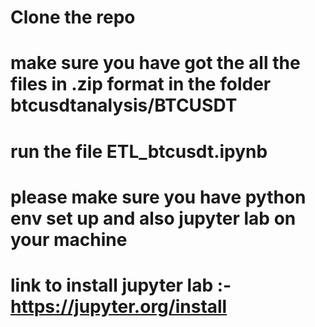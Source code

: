 # Clone the repo
# make sure you have got the all the files in .zip format in the folder btcusdtanalysis/BTCUSDT
# run the file ETL_btcusdt.ipynb 
# please make sure you have python env set up and also jupyter lab on your machine
# link to install jupyter lab :- https://jupyter.org/install
